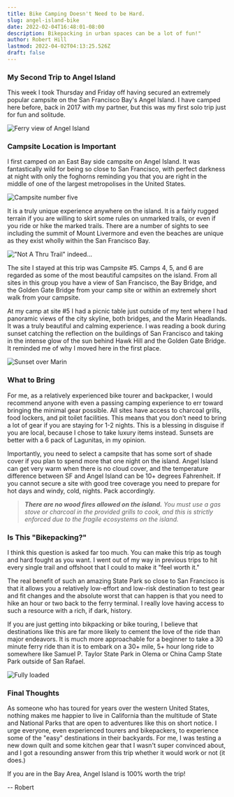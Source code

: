 ```yaml
---
title: Bike Camping Doesn't Need to be Hard.
slug: angel-island-bike
date: 2022-02-04T16:48:01-08:00
description: Bikepacking in urban spaces can be a lot of fun!"
author: Robert Hill
lastmod: 2022-04-02T04:13:25.526Z
draft: false
---
```


### My Second Trip to Angel Island

This week I took Thursday and Friday off having secured an extremely popular campsite on the San Francisco Bay's Angel Island. I have camped here before, back in 2017 with my partner, but this was my first solo trip just for fun and solitude. 

![Ferry view of Angel Island](/images/angel-island/ferry_view.jpg)

### Campsite Location is Important

I first camped on an East Bay side campsite on Angel Island. It was fantastically wild for being so close to San Francisco, with perfect darkness at night with only the foghorns reminding you that you are right in the middle of one of the largest metropolises in the United States. 

![Campsite number five](/images/angel-island/campsite5.jpg)

It is a truly unique experience anywhere on the island. It is a fairly rugged terrain if you are willing to skirt some rules on unmarked trails, or even if you ride or hike the marked trails. There are a number of sights to see including the summit of Mount Livermore and even the beaches are unique as they exist wholly within the San Francisco Bay.

!["Not A Thru Trail" indeed...](/images/angel-island/unfortunate.jpg)

The site I stayed at this trip was Campsite #5. Camps 4, 5, and 6 are regarded as some of the most beautiful campsites on the island. From all sites in this group you have a view of San Francisco, the Bay Bridge, and the Golden Gate Bridge from your camp site or within an extremely short walk from your campsite.

At my camp at site #5 I had a picnic table just outside of my tent where I had panoramic views of the city skyline, both bridges, and the Marin Headlands. It was a truly beautiful and calming experience. I was reading a book during sunset catching the reflection on the buildings of San Francisco and taking in the intense glow of the sun behind Hawk Hill and the Golden Gate Bridge. It reminded me of why I moved here in the first place. 

![Sunset over Marin](/images/angel-island/sunset.jpg)

### What to Bring

For me, as a relatively experienced bike tourer and backpacker, I would recommend anyone with even a passing camping experience to err toward bringing the minimal gear possible. All sites have access to charcoal grills, food lockers, and pit toilet facilities. This means that you don't need to bring a lot of gear if you are staying for 1-2 nights. This is a blessing in disguise if you are local, because I chose to take luxury items instead. Sunsets are better with a 6 pack of Lagunitas, in my opinion. 

Importantly, you need to select a campsite that has some sort of shade cover if you plan to spend more that one night on the island. Angel Island can get very warm when there is no cloud cover, and the temperature difference between SF and Angel Island can be 10+ degrees Fahrenheit. If you cannot secure a site with good tree coverage you need to prepare for hot days and windy, cold, nights. Pack accordingly.

> ***There are no wood fires allowed on the island.** You must use a gas stove or charcoal in the provided grills to cook, and this is strictly enforced due to the fragile ecosystems on the island.*

### Is This "Bikepacking?"

I think this question is asked far too much. You can make this trip as tough and hard fought as you want. I went out of my way in previous trips to hit every single trail and offshoot that I could to make it "feel worth it." 

The real benefit of such an amazing State Park so close to San Francisco is that it allows you a relatively low-effort and low-risk destination to test gear and fit changes and the absolute worst that can happen is that you need to hike an hour or two back to the ferry terminal. I really love having access to such a resource with a rich, if dark, history.

If you are just getting into bikpacking or bike touring, I believe that destinations like this are far more likely to cement the love of the ride than major endeavors. It is much more approachable for a beginner to take a 30 minute ferry ride than it is to embark on a 30+ mile, 5+ hour long ride to somewhere like Samuel P. Taylor State Park in Olema or China Camp State Park outside of San Rafael. 

![Fully loaded](/images/angel-island/packed_bike.jpg)

### Final Thoughts

As someone who has toured for years over the western United States, nothing makes me happier to live in California than the multitude of State and National Parks that are open to adventures like this on short notice. I urge everyone, even experienced tourers and bikepackers, to experience some of the "easy" destinations in their backyards. For me, I was testing a new down quilt and some kitchen gear that I wasn't super convinced about, and I got a resounding answer from this trip whether it would work or not (it does.)

If you are in the Bay Area, Angel Island is 100% worth the trip!

-- Robert

